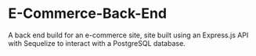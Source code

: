 # E-Commerce-Back-End
A back end build for an e-commerce site, site built using an Express.js API with Sequelize to interact with a PostgreSQL database.
